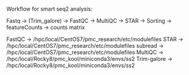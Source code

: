 Workflow for smart seq2 analysis:

Fastq -> (Trim_galore) -> FastQC -> MultiQC  -> STAR  -> Sorting -> featureCounts -> counts matrix

FastQC -> /hpc/local/CentOS7/pmc_research/etc/modulefiles
STAR -> /hpc/local/CentOS7/pmc_research/etc/modulefiles
subread -> /hpc/local/CentOS7/pmc_research/etc/modulefiles
MultiQC -> /hpc/local/Rocky8/pmc_kool/miniconda3/envs/ss2
Trim-galore -> /hpc/local/Rocky8/pmc_kool/miniconda3/envs/ss2